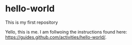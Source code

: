 # hello-world
This is my first repository

Yello, this is me. I am follwoing the instructions found here: https://guides.github.com/activities/hello-world/.
